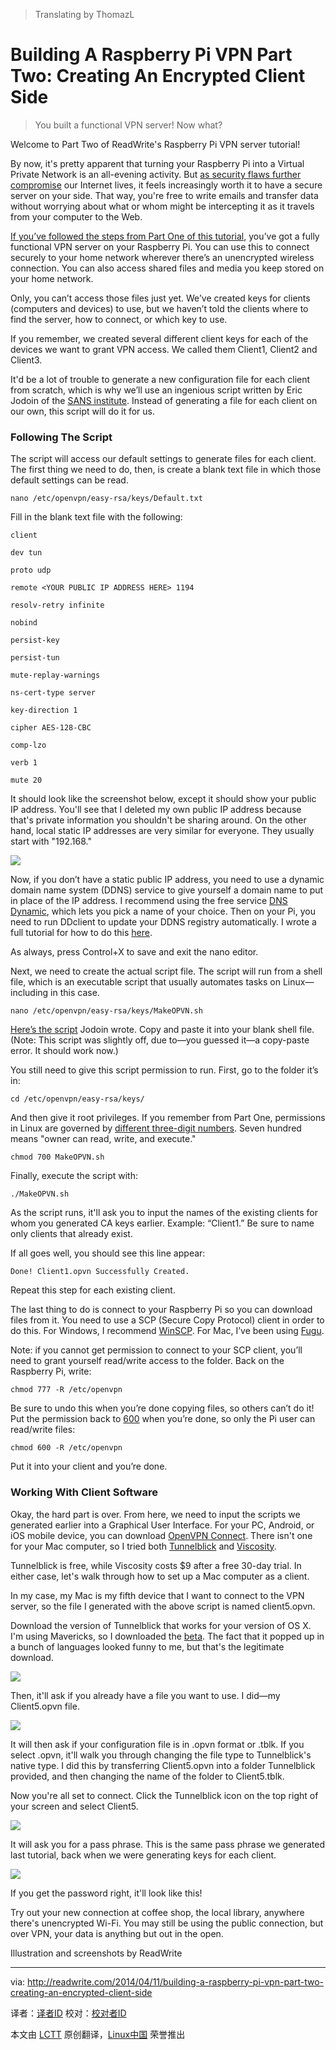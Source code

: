 > Translating by ThomazL

Building A Raspberry Pi VPN Part Two: Creating An Encrypted Client Side
================================================================================
> You built a functional VPN server! Now what?

Welcome to Part Two of ReadWrite's Raspberry Pi VPN server tutorial!

By now, it's pretty apparent that turning your Raspberry Pi into a Virtual Private Network is an all-evening activity. But [as security flaws further compromise][1] our Internet lives, it feels increasingly worth it to have a secure server on your side. That way, you're free to write emails and transfer data without worrying about what or whom might be intercepting it as it travels from your computer to the Web. 

[If you’ve followed the steps from Part One of this tutorial][2], you’ve got a fully functional VPN server on your Raspberry Pi. You can use this to connect securely to your home network wherever there’s an unencrypted wireless connection. You can also access shared files and media you keep stored on your home network. 

Only, you can’t access those files just yet. We’ve created keys for clients (computers and devices) to use, but we haven’t told the clients where to find the server, how to connect, or which key to use. 

If you remember, we created several different client keys for each of the devices we want to grant VPN access. We called them Client1, Client2 and Client3. 

It'd be a lot of trouble to generate a new configuration file for each client from scratch, which is why we’ll use an ingenious script written by Eric Jodoin of the [SANS institute][3]. Instead of generating a file for each client on our own, this script will do it for us. 

### Following The Script ###

The script will access our default settings to generate files for each client. The first thing we need to do, then, is create a blank text file in which those default settings can be read. 

    nano /etc/openvpn/easy-rsa/keys/Default.txt 

Fill in the blank text file with the following: 

    client 
    
    dev tun 
    
    proto udp 
    
    remote <YOUR PUBLIC IP ADDRESS HERE> 1194 
    
    resolv-retry infinite 
    
    nobind 
    
    persist-key 
    
    persist-tun 
    
    mute-replay-warnings 
    
    ns-cert-type server 
    
    key-direction 1 
    
    cipher AES-128-CBC 
    
    comp-lzo 
    
    verb 1 
    
    mute 20 

It should look like the screenshot below, except it should show your public IP address. You'll see that I deleted my own public IP address because that's private information you shouldn't be sharing around. On the other hand, local static IP addresses are very similar for everyone. They usually start with "192.168."

![](http://readwrite.com/files/Screen%20Shot%202014-04-10%20at%2011.14.04%20AM.png)

Now, if you don’t have a static public IP address, you need to use a dynamic domain name system (DDNS) service to give yourself a domain name to put in place of the IP address. I recommend using the free service [DNS Dynamic][4], which lets you pick a name of your choice. Then on your Pi, you need to run DDclient to update your DDNS registry automatically. I wrote a full tutorial for how to do this [here][5]. 

As always, press Control+X to save and exit the nano editor. 

Next, we need to create the actual script file. The script will run from a shell file, which is an executable script that usually automates tasks on Linux—including in this case.

    nano /etc/openvpn/easy-rsa/keys/MakeOPVN.sh 

[Here’s the script][6] Jodoin wrote. Copy and paste it into your blank shell file. (Note: This script was slightly off, due to—you guessed it—a copy-paste error. It should work now.)

You still need to give this script permission to run. First, go to the folder it’s in: 

    cd /etc/openvpn/easy-rsa/keys/

And then give it root privileges. If you remember from Part One, permissions in Linux are governed by [different three-digit numbers][7]. Seven hundred means "owner can read, write, and execute."

    chmod 700 MakeOPVN.sh

Finally, execute the script with: 

    ./MakeOPVN.sh

As the script runs, it'll ask you to input the names of the existing clients for whom you generated CA keys earlier. Example: “Client1.” Be sure to name only clients that already exist.

If all goes well, you should see this line appear:

    Done! Client1.opvn Successfully Created.

Repeat this step for each existing client. 

The last thing to do is connect to your Raspberry Pi so you can download files from it. You need to use a SCP (Secure Copy Protocol) client in order to do this. For Windows, I recommend [WinSCP][8]. For Mac, I’ve been using [Fugu][9]. 

Note: if you cannot get permission to connect to your SCP client, you’ll need to grant yourself read/write access to the folder. Back on the Raspberry Pi, write: 

    chmod 777 -R /etc/openvpn

Be sure to undo this when you’re done copying files, so others can’t do it! Put the permission back to [600][10] when you’re done, so only the Pi user can read/write files:

    chmod 600 -R /etc/openvpn

Put it into your client and you’re done. 

### Working With Client Software ###

Okay, the hard part is over. From here, we need to input the scripts we generated earlier into a Graphical User Interface. For your PC, Android, or iOS mobile device, you can download [OpenVPN Connect][11]. There isn't one for your Mac computer, so I tried both [Tunnelblick][12] and [Viscosity][13].

Tunnelblick is free, while Viscosity costs $9 after a free 30-day trial. In either case, let's walk through how to set up a Mac computer as a client.

In my case, my Mac is my fifth device that I want to connect to the VPN server, so the file I generated with the above script is named client5.opvn. 

Download the version of Tunnelblick that works for your version of OS X. I'm using Mavericks, so I downloaded the [beta][14]. The fact that it popped up in a bunch of languages looked funny to me, but that's the legitimate download. 

![](http://readwrite.com/files/Screen%20Shot%202014-04-10%20at%2011.37.36%20AM.png)

Then, it'll ask if you already have a file you want to use. I did—my Client5.opvn file.

![](http://readwrite.com/files/Screen%20Shot%202014-04-10%20at%2011.37.58%20AM.png)

It will then ask if your configuration file is in .opvn format or .tblk. If you select .opvn, it'll walk you through changing the file type to Tunnelblick's native type. I did this by transferring Client5.opvn into a folder Tunnelblick provided, and then changing the name of the folder to Client5.tblk.

Now you're all set to connect. Click the Tunnelblick icon on the top right of your screen and select Client5. 

![](http://readwrite.com/files/Screen%20Shot%202014-04-10%20at%2011.40.04%20AM.png)

It will ask you for a pass phrase. This is the same pass phrase we generated last tutorial, back when we were generating keys for each client.

![](http://readwrite.com/files/Screen%20Shot%202014-04-10%20at%2011.42.33%20AM.png)

If you get the password right, it'll look like this! 

Try out your new connection at coffee shop, the local library, anywhere there's unencrypted Wi-Fi. You may still be using the public connection, but over VPN, your data is anything but out in the open.

Illustration and screenshots by ReadWrite

--------------------------------------------------------------------------------

via: http://readwrite.com/2014/04/11/building-a-raspberry-pi-vpn-part-two-creating-an-encrypted-client-side

译者：[译者ID](https://github.com/译者ID) 校对：[校对者ID](https://github.com/校对者ID)

本文由 [LCTT](https://github.com/LCTT/TranslateProject) 原创翻译，[Linux中国](http://linux.cn/) 荣誉推出

[1]:http://readwrite.com/2014/04/10/heartbleed-security-protect-yourself-data-passwords
[2]:http://readwrite.com/2014/04/10/raspberry-pi-vpn-tutorial-server-secure-web-browsing
[3]:http://www.sans.org/
[4]:https://www.dnsdynamic.org/
[5]:http://readwrite.com/2014/04/09/raspberry-pi-projects-ssh-remote-desktop-static-ip-tutorial
[6]:https://gist.github.com/laurenorsini/10013430/revisions
[7]:http://www.thinkplexx.com/learn/article/unix/command/chmod-permissions-flags-explained-600-0600-700-777-100-etc
[8]:http://winscp.net/eng/index.php
[9]:http://download.cnet.com/Fugu/3000-7240_4-26526.html
[10]:http://linuxcommand.org/lts0070.php
[11]:http://openvpn.net/
[12]:https://code.google.com/p/tunnelblick/
[13]:https://www.sparklabs.com/viscosity/
[14]:https://code.google.com/p/tunnelblick/wiki/DownloadsEntry#Tunnelblick_Beta_Release
